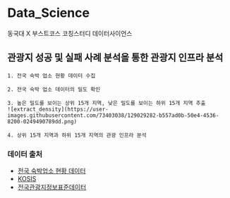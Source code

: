 # Data_Science
동국대 X 부스트코스 코칭스터디 데이터사이언스

## 관광지 성공 및 실패 사례 분석을 통한 관광지 인프라 분석
```
1. 전국 숙박 업소 현황 데이터 수집

2. 전국 숙박 업소 데이터의 밀도 확인

3. 높은 밀도를 보이는 상위 15개 지역, 낮은 밀도를 보이는 하위 15개 지역 추출
![extract_density](https://user-images.githubusercontent.com/73403038/129029282-b557ad0b-50e4-4536-8200-0249490789dd.png)

4. 상위 15개 지역과 하위 15개 지역의 관광 인프라 분석
```


### 데이터 출처
- [전국 숙박업소 현황 데이터](https://www.mcst.go.kr/kor/s_policy/dept/deptView.jsp?pCurrentPage=1&pType=05&pTab=01&pSeq=1462&pDataCD=0417000000&pSearchType=01&pSearchWord=%EC%88%99%EB%B0%95)
- [KOSIS](https://kosis.kr/statHtml/statHtml.do?orgId=210&tblId=DT_GRDP002&conn_path=I3)
- [전국관광지정보표준데이터](https://www.data.go.kr/data/15021141/standard.do)

